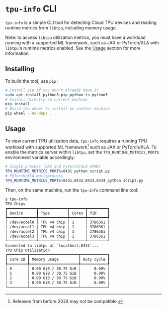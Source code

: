 <!--
 Copyright 2023 Google LLC
 
 Licensed under the Apache License, Version 2.0 (the "License");
 you may not use this file except in compliance with the License.
 You may obtain a copy of the License at
 
      https://www.apache.org/licenses/LICENSE-2.0
 
 Unless required by applicable law or agreed to in writing, software
 distributed under the License is distributed on an "AS IS" BASIS,
 WITHOUT WARRANTIES OR CONDITIONS OF ANY KIND, either express or implied.
 See the License for the specific language governing permissions and
 limitations under the License.
 -->
# `tpu-info` CLI

`tpu-info` is a simple CLI tool for detecting Cloud TPU devices and reading
runtime metrics from `libtpu`, including memory usage.

Note: to access `libtpu` utilization metrics, you must have a workload running
with a supported ML framework, such as JAX or PyTorch/XLA with `libtpu`'s
runtime metrics enabled. See the [Usage](#usage) section for more information.

## Installing

To build the tool, use `pip` :

```bash
# Install pip if you don't already have it
sudo apt install python3-pip python-is-python3
# Install directly on current machine
pip install .
# Build the wheel to install on another machine
pip wheel --no-deps .
```

## Usage

To view current TPU utilization data, `tpu-info` requires a running TPU workload
with supported ML framework[^1] such as JAX or PyTorch/XLA. To enable the
metrics server within `libtpu`, set the `TPU_RUNTIME_METRICS_PORTS` environment
variable accordingly:

```bash
# Single process (JAX and PyTorch/XLA SPMD)
TPU_RUNTIME_METRICS_PORTS=8431 python script.py
# PyTorch/XLA multiprocess
TPU_RUNTIME_METRICS_PORTS=8431,8432,8433,8434 python script.py
```

Then, on the same machine, run the `tpu-info` command line tool:

```bash
$ tpu-info
TPU Chips
┏━━━━━━━━━━━━━┳━━━━━━━━━━━━━┳━━━━━━━┳━━━━━━━━━┓
┃ Device      ┃ Type        ┃ Cores ┃ PID     ┃
┡━━━━━━━━━━━━━╇━━━━━━━━━━━━━╇━━━━━━━╇━━━━━━━━━┩
│ /dev/accel0 │ TPU v4 chip │ 1     │ 3786361 │
│ /dev/accel1 │ TPU v4 chip │ 1     │ 3786361 │
│ /dev/accel2 │ TPU v4 chip │ 1     │ 3786361 │
│ /dev/accel3 │ TPU v4 chip │ 1     │ 3786361 │
└─────────────┴─────────────┴───────┴─────────┘
Connected to libtpu at `localhost:8431`...
TPU Chip Utilization
┏━━━━━━━━━┳━━━━━━━━━━━━━━━━━━━━━━┳━━━━━━━━━━━━┓
┃ Core ID ┃ Memory usage         ┃ Duty cycle ┃
┡━━━━━━━━━╇━━━━━━━━━━━━━━━━━━━━━━╇━━━━━━━━━━━━┩
│ 0       │ 0.00 GiB / 30.75 GiB │      0.00% │
│ 1       │ 0.00 GiB / 30.75 GiB │      0.00% │
│ 2       │ 0.00 GiB / 30.75 GiB │      0.00% │
│ 3       │ 0.00 GiB / 30.75 GiB │      0.00% │
└─────────┴──────────────────────┴────────────┘
```

[^1]: Releases from before 2024 may not be compatible.
